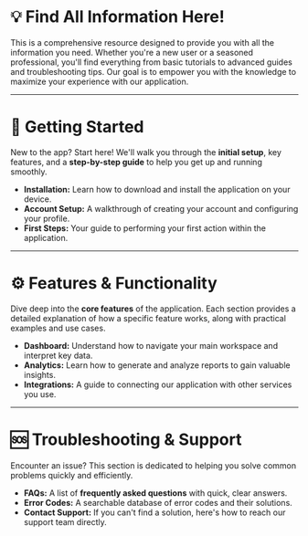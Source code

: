 
# 💡 Find All Information Here!

This is a comprehensive resource designed to provide you with all the information you need. Whether you're a new user or a seasoned professional, you'll find everything from basic tutorials to advanced guides and troubleshooting tips. Our goal is to empower you with the knowledge to maximize your experience with our application.

***

# 🚀 Getting Started

New to the app? Start here! We'll walk you through the **initial setup**, key features, and a **step-by-step guide** to help you get up and running smoothly.

* **Installation:** Learn how to download and install the application on your device.
* **Account Setup:** A walkthrough of creating your account and configuring your profile.
* **First Steps:** Your guide to performing your first action within the application.

***

# ⚙️ Features & Functionality

Dive deep into the **core features** of the application. Each section provides a detailed explanation of how a specific feature works, along with practical examples and use cases.

* **Dashboard:** Understand how to navigate your main workspace and interpret key data.
* **Analytics:** Learn how to generate and analyze reports to gain valuable insights.
* **Integrations:** A guide to connecting our application with other services you use.

***

# 🆘 Troubleshooting & Support

Encounter an issue? This section is dedicated to helping you solve common problems quickly and efficiently.

* **FAQs:** A list of **frequently asked questions** with quick, clear answers.
* **Error Codes:** A searchable database of error codes and their solutions.
* **Contact Support:** If you can't find a solution, here's how to reach our support team directly.
